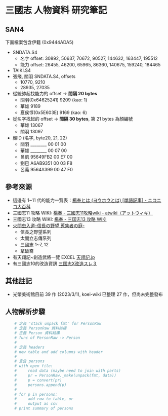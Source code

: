 # 三國志 人物資料 研究筆記

## SAN4

下面檔案包含伊籍 (0x9444ADA5)

- SNDATA.S4
  - 名字 offset: 30892, 50637, 70672, 90527, 144632, 163447, 195512
  - 能力 offset: 26455, 46200, 65965, 86360, 140675, 159240, 184465
- TAIKI.S4
- 張飛, 關羽 SNDATA.S4, offsets
  - 10770, 9210
  - 28935, 27035
- 從統帥起找能力的 offset -> **間隔 20 bytes**
  - 關羽(0x64625241) 9209 (kao: 1)
  - 華雄 9189
  - 夏侯惇(0x5E603E) 9169 (kao: 6)
- 從名字找起的 offset -> **間隔 30 bytes**, 第 21 bytes 為顏編號
  - 華雄 13067
  - 關羽 13097
- 顏ID (名字, byte20, 21, 22)
  - 關羽 ________ 00 01 00
  - 華雄 ________ 00 07 00
  - 呂凱 95649FB2 00 E7 00
  - 劉巴 A6AB9351 00 03 F8
  - 呂義 9564A399 00 47 F0

## 參考來源

- 這邊有 1~11 代的能力一覽表：[楊奉とは (ヨウホウとは) \[単語記事\] - ニコニコ大百科](https://dic.nicovideo.jp/a/%E6%A5%8A%E5%A5%89)
- 三國志11 攻略 WIKI: [楊奉 - 三國志11攻略wiki - atwiki（アットウィキ）](https://w.atwiki.jp/sangokushi11/pages/795.html)
- 三國志13 攻略 WIKI: [楊奉 - 三国志13 攻略 WIKI](http://sangokushi13wiki.wiki.fc2.com/wiki/%E6%A5%8A%E5%A5%89)
- [火間虫入道-信長の野望 蒐集者の庭-](http://hima.que.ne.jp/)
  - 信長之野望系列
  - 太閤立志傳系列
  - 三國志 1~7, 12
  - 拿破崙
- 有天翔記~創造武將一覽 EXCEL [天翔記.jp](https://xn--rssu31gj1g.jp/)
- 有三國志10的改造資訊 [三国志Ⅹ改造スレ３](https://game13.5ch.net/test/read.cgi/gamehis/1098017701/)

## 其他註記

- 光榮美術館目前 39 作 (2023/3/1), koei-wiki 已整理 27 作，但尚未完整發布

## 人物解析步驟

```py
    # 定義 'stack unpack fmt' for PersonRaw
    # 定義 PersonRaw 資料結構
    # 定義 Person 資料結構
    # func of PersonRaw -> Person
    #
    # 定義 headers
    # new table and add columns with header
    #
    # 宣告 persons
    # with open file:
    #     read data (maybe need to join with parts)
    #     pr = PersonRaw._make(unpack(fmt, data))
    #     p = convert(pr)
    #     persons.append(p)
    #
    # for p in persons:
    #     add row to table, or
    #     output as csv
    # print summary of persons
```
